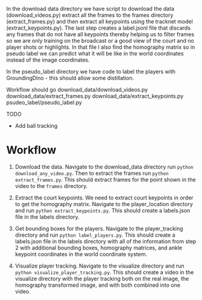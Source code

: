 In the download data directory we have script to download the data (download_videos.py) extract all the frames to the frames directory (extract_frames.py) and then extract all keypoints using the tracknet model (extract_keypoints.py). The last step creates a label.jsonl file that discards any frames that do not have all keypoints thereby helping us to filter frames so we are only training on the broadcast or a good view of the court and no player shots or highlights. In that file I also find the homography matrix so in pseudo label we can predict what it will be like in the world coordinates instead of the image coordinates.

In the pseudo_label directory we have code to label the players with GroundingDino - this should allow some distillation.

Workflow should go 
download_data/download_videos.py
download_data/extract_frames.py
download_data/extract_keypoints.py
psudeo_label/pseudo_label.py


TODO
- Add ball tracking


# Workflow

1. Download the data. Navigate to the download_data directory run `python download_any_video.py`. Then to extract the frames run `python extract_frames.py`. This should extract frames for the point shown in the video to the `frames` directory.

2. Extract the court keypoints. We need to extract court keypoints in order to get the homography matrix. Navigate to the player_location directory and run `python extract_keypoints.py`. This should create a labels.json file in the labels directory.

3. Get bounding boxes for the players. Navigate to the player_tracking directory and run `python label_players.py`. This should create a labels.json file in the labels directory with all of the information from step 2 with additional bounding boxes, homography matrices, and ankle keypoint coordinates in the world coordinate system.

4. Visualize player tracking. Navigate to the visualize directory and run `python visualize_player_tracking.py`. This should create a video in the visualize directory with the player tracking both on the real image, the homography transformed image, and with both combined into one video.